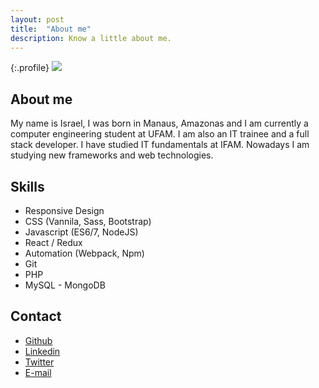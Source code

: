 ```yaml
---
layout: post
title:  "About me"
description: Know a little about me.
---
```


{:.profile}
![](https://avatars0.githubusercontent.com/u/14979578?s=460&v=4)

## About me

My name is Israel, I was born in Manaus, Amazonas and I am currently a computer engineering student at UFAM. I am also an IT trainee and a full stack developer. I have studied IT fundamentals at IFAM. Nowadays I am studying new frameworks and web technologies.

## Skills

* Responsive Design
* CSS (Vannila, Sass, Bootstrap)
* Javascript (ES6/7, NodeJS)
* React / Redux
* Automation (Webpack, Npm)
* Git
* PHP
* MySQL - MongoDB

## Contact

* [Github](https://github.com/israelmarmar)
* [Linkedin](https://www.linkedin.com/in/israelmarquesmartins/)
* [Twitter](https://twitter.com/isrmarmar)
* [E-mail](mailto:israel_batista.am@hotmail.com)